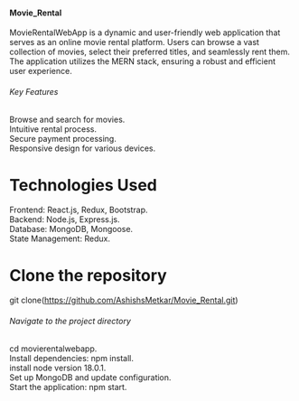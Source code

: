 #### Movie_Rental
MovieRentalWebApp is a dynamic and user-friendly web application that serves as an online movie rental platform. 
Users can browse a vast collection of movies, select their preferred titles, and seamlessly rent them. The application utilizes the MERN stack, ensuring a robust and efficient user experience.

###### Key Features
Browse and search for movies.\
Intuitive rental process.\
Secure payment processing.\
Responsive design for various devices.

# Technologies Used
Frontend: React.js, Redux, Bootstrap.\
Backend: Node.js, Express.js.\
Database: MongoDB, Mongoose.\
State Management: Redux.

# Clone the repository
git clone(https://github.com/AshishsMetkar/Movie_Rental.git)

###### Navigate to the project directory
cd movierentalwebapp.\
Install dependencies: npm install.\
install node version 18.0.1.\
Set up MongoDB and update configuration.\
Start the application: npm start.

